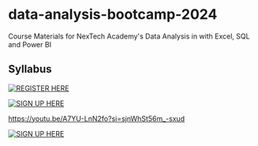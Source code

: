 # data-analysis-bootcamp-2024
Course Materials for NexTech Academy's Data  Analysis in with Excel, SQL and Power BI

## Syllabus

[![REGISTER HERE](https://gist.github.com/cxmeel/0dbc95191f239b631c3874f4ccf114e2/raw/facebook.svg)](https://youtu.be/A7YU-LnN2fo?si=sjnWhSt56m_-sxud)

[![SIGN UP HERE](//https://gist.github.com/nyarotoyi/a876a5b94ca382c4c376f626f5cf13ddraw/signup.png)](https://forms.gle/eZDj4UpESg8sCnEF8)

https://youtu.be/A7YU-LnN2fo?si=sjnWhSt56m_-sxud

[![SIGN UP HERE](https://gist.githubusercontent.com/nyarotoyi/a876a5b94ca382c4c376f626f5cf13dd/raw/0bb8a90864d7b1a87d019de3abfb8b8b7d981e23/signup.png)](https://forms.gle/eZDj4UpESg8sCnEF8)
